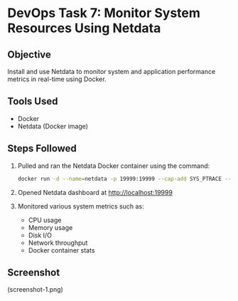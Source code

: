 # DevOps Task 7: Monitor System Resources Using Netdata

## Objective
Install and use Netdata to monitor system and application performance metrics in real-time using Docker.

## Tools Used
- Docker
- Netdata (Docker image)

## Steps Followed
1. Pulled and ran the Netdata Docker container using the command:
   ```bash
   docker run -d --name=netdata -p 19999:19999 --cap-add SYS_PTRACE --security-opt apparmor=unconfined netdata/netdata
   ```

2. Opened Netdata dashboard at [http://localhost:19999](http://localhost:19999)

3. Monitored various system metrics such as:
   - CPU usage
   - Memory usage
   - Disk I/O
   - Network throughput
   - Docker container stats

## Screenshot
(screenshot-1.png)

